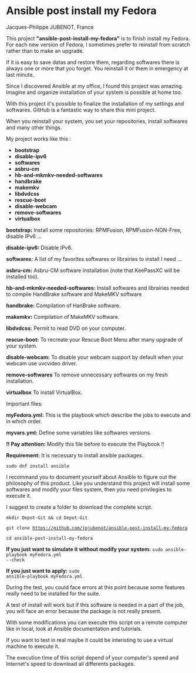 # Ansible post install my Fedora
Jacques-Philippe JUBENOT, France

<p>This project <strong>"ansible-post-install-my-fedora"</strong> is to finish install my Fedora.
For each new version of Fedora, I sometimes prefer to reinstall from scratch rather than to make
an upgrade.</p>
<p>If it is easy to save datas and restore them, regarding softwares there is always
one or more that you forget. You reinstall it or them in emergency at last minute.</p>
<p>Since I discovered Ansible at my office, I found this project was amazing.
Imagine and organize installation of your system is possible at home too.</p>
<p>With this project it's possible to finalize the installation of my settings and softwares.
GitHub is a fantastic way to share this mini project.</p>
<p>When you reinstall your system, you set your repositories, install softwares and
many other things.</p>

My project works like this :
- <strong>bootstrap</strong>
- <strong>disable-ipv6</strong>
- <strong>softwares</strong>
- <strong>asbru-cm</strong>
- <strong>hb-and-mkmkv-needed-softwares</strong>
- <strong>handbrake</strong>
- <strong>makemkv</strong>
- <strong>libdvdcss</strong>
- <strong>rescue-boot</strong>
- <strong>disable-webcam</strong>
- <strong>remove-softwares</strong>
- <strong>virtualbox</strong>

<strong>bootstrap:</strong> Install some repositories: RPMFusion, RPMFusion-NON-Free, disable IPv6 ...

<strong>disable-ipv6:</strong> Disable IPv6.

<strong>softwares:</strong> A list of my favorites softwares or librairies to install I need ...

<strong>asbru-cm:</strong> Asbru-CM software installation (note that KeePassXC will be installed too).

<strong>hb-and-mkmkv-needed-softwares:</strong> Install softwares and librairies needed to
compile HandBrake software and MakeMKV software

<strong>handbrake:</strong> Compilation of HanBrake software.

<strong>makemkv:</strong> Compilation of MakeMKV software.

<strong>libdvdcss:</strong> Permit to read DVD on your computer.

<strong>rescue-boot:</strong> To recreate your Rescue Boot Menu after many upgrade of your system.

<strong>disable-webcam:</strong> To disable your webcam support by default when your webcam use uvcvideo driver.

<strong>remove-softwares</strong> To remove unnecessary softwares on my fresh installation.

<strong>virtualbox</strong> To install VirtualBox.

Important files:

<strong>myFedora.yml:</strong> This is the playbook which describe the jobs to execute and in which order.

<strong>myvars.yml:</strong> Define some variables like softwares versions.
<p><strong>!! Pay attention:</strong> Modify this file before to execute the Playbook !!</p>


<strong>Requirement:</strong>
It is necessary to install ansible packages.

<code>sudo dnf install ansible</code>

I recommand you to document yourself about Ansible to figure out the philosophy of this product.
Like you understand this project will install some softwares and modify your files system,
then you need privilegies to execute it.

I suggest to create a folder to download the complete script.

<code>mkdir Depot-Git && cd Depot-Git</code>

<code>git clone https://github.com/jpjubenot/ansible-post-install-my-fedora</code>

<code>cd ansible-post-install-my-fedora</code>

<strong>If you just want to simulate it without modify your system:</strong> <code>sudo ansible-playbook myFedora.yml --check</code>

<strong>If you just want to apply:</strong> <code>sudo ansible-playbook myFedora.yml</code>

<p>During the test, you could face errors at this point because some features really need
to be installed for the suite.</p>
<p>A test of install will work but if this software is needed in a part of the job, you will
face an error because the package is not really present.</p>
<p>With some modifications you can execute this script on a remote computer like in local, look at Ansible documentation
and tutorials.</p>
<p>If you want to test in real maybe it could be interisting to use a virtual machine to
execute it.</p>
<p>The execution time of this script depend of your computer's speed and Internet's
speed to download all differents packages.</p>